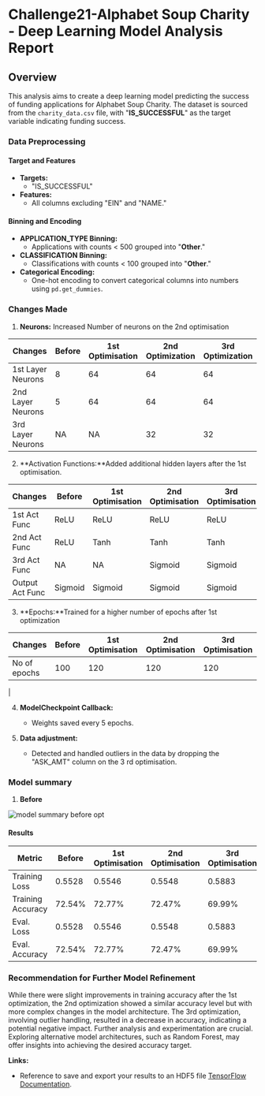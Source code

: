 # Challenge21-Alphabet Soup Charity - Deep Learning Model Analysis Report

## Overview
This analysis aims to create a deep learning model predicting the success of funding applications for Alphabet Soup Charity. The dataset is sourced from the `charity_data.csv` file, with "**IS_SUCCESSFUL**" as the target variable indicating funding success.

### Data Preprocessing

#### Target and Features
- **Targets:**
  - "IS_SUCCESSFUL"
- **Features:**
  - All columns excluding "EIN" and "NAME."

#### Binning and Encoding
- **APPLICATION_TYPE Binning:**
  - Applications with counts < 500 grouped into "**Other**."
- **CLASSIFICATION Binning:**
  - Classifications with counts < 100 grouped into "**Other**."
- **Categorical Encoding:**
  - One-hot encoding to convert categorical columns into numbers using `pd.get_dummies`.

### Changes Made

1. **Neurons:** Increased Number of neurons on the 2nd optimisation


|   Changes        | Before | 1st Optimisation | 2nd Optimization |3rd Optimization |
|------------------|--------|------------------|------------------|-----------------|
| 1st Layer Neurons| 8      | 64               | 64               |64               |
| 2nd Layer Neurons| 5      | 64               | 64               |64               |
| 3rd Layer Neurons| NA     | NA               | 32               |32               |
                


2. **Activation Functions:**Added additional hidden layers after the 1st optimisation.


|   Changes        |Before   | 1st Optimisation | 2nd Optimisation |3rd Optimisation |
|------------------|---------|------------------|------------------|-----------------|
| 1st Act Func     | ReLU    | ReLU             | ReLU             |ReLU             |
| 2nd Act Func     | ReLU    | Tanh             | Tanh             |Tanh             |
| 3rd Act Func     | NA      | NA               | Sigmoid          |Sigmoid          |
|Output Act Func   | Sigmoid | Sigmoid          | Sigmoid          |Sigmoid          |

 


  
3. **Epochs:**Trained for a higher number of epochs after 1st optimization

|   Changes        | Before | 1st Optimisation | 2nd Optimisation |3rd Optimisation |
|------------------|--------|------------------|------------------|-----------------|
| No of epochs     | 100    | 120              | 120              |120              |
|
  
 


4. **ModelCheckpoint Callback:**
   - Weights saved every 5 epochs.


5. **Data adjustment:**
   - Detected and handled outliers in the data by dropping the "ASK_AMT" column on the 3 rd optimisation.


### Model summary 

1. **Before**

![model summary before opt](https://github.com/mhosseinf/Challenge21-deep-learning/assets/139053922/b9d380a4-45cd-45a1-b189-925271c9cc9a)




#### Results


| Metric           | Before | 1st Optimisation | 2nd Optimisation |3rd Optimisation |
|------------------|--------|------------------|------------------|-----------------|
| Training Loss    | 0.5528 | 0.5546           | 0.5548           |0.5883           |
| Training Accuracy| 72.54% | 72.77%           | 72.47%           |69.99%           |
| Eval. Loss       | 0.5528 | 0.5546           | 0.5548           |0.5883           |
| Eval. Accuracy   | 72.54% | 72.77%           | 72.47%           |69.99%           |






### Recommendation for Further Model Refinement
While there were slight improvements in training accuracy after the 1st optimization, the 2nd optimization showed a similar accuracy level but with more complex changes in the model architecture. The 3rd optimization, involving outlier handling, resulted in a decrease in accuracy, indicating a potential negative impact. Further analysis and experimentation are crucial. Exploring alternative model architectures, such as Random Forest, may offer insights into achieving the desired accuracy target. 

**Links:**
   - Reference to save and export your results to an HDF5 file [TensorFlow Documentation](https://www.tensorflow.org/tutorials/keras/save_and_load).